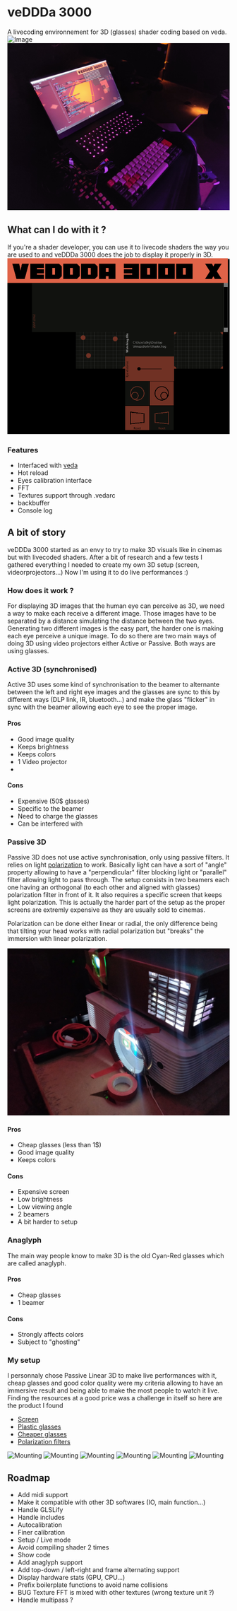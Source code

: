 # veDDDa 3000
A livecoding environnement for 3D (glasses) shader coding based on veda.
![Image](Pictures/DSC00394.jpg)
![Image](Pictures/veddda_in_action.jpg)

## What can I do with it ?
If you're a shader developer, you can use it to livecode shaders the way you are used to and veDDDa 3000 does the job to display it properly in 3D.
![Image](Pictures/UI.png)
### Features
* Interfaced with [veda](https://veda.gl/vedajs/)
* Hot reload
* Eyes calibration interface
* FFT
* Textures support through .vedarc
* backbuffer
* Console log

## A bit of story
veDDDa 3000 started as an envy to try to make 3D visuals like in cinemas but with livecoded shaders. 
After a bit of research and a few tests I gathered everything I needed to create my own 3D setup (screen, videorprojectors...)
Now I'm using it to do live performances :)

### How does it work ?
For displaying 3D images that the human eye can perceive as 3D, we need a way to make each receive a different image. Those images have to be separated by a distance simulating the distance between the two eyes.
Generating two different images is the easy part, the harder one is making each eye perceive a unique image. To do so there are two main ways of doing 3D using video projectors either Active or Passive.
Both ways are using glasses.

### Active 3D (synchronised)
Active 3D uses some kind of synchronisation to the beamer to alternante between the left and right eye images and the glasses are sync to this by different ways (DLP link, IR, bluetooth...) and make the glass "flicker" in sync with the beamer allowing each eye to see the proper image.

#### Pros
* Good image quality
* Keeps brightness
* Keeps colors
* 1 Video projector
* 
#### Cons
* Expensive (50$ glasses)
* Specific to the beamer
* Need to charge the glasses
* Can be interfered with

### Passive 3D
Passive 3D does not use active synchronisation, only using passive filters. It relies on light [polarization](https://en.wikipedia.org/wiki/Polarization_(physics)) to work. Basically light can have a sort of "angle" property allowing to have a "perpendicular" filter blocking light or "parallel" filter allowing light to pass through.
The setup consists in two beamers each one having an orthogonal (to each other and aligned with glasses) polarization filter in front of it.
It also requires a specific screen that keeps light polarization. This is actually the harder part of the setup as the proper screens are extremly expensive as they are usually sold to cinemas.

Polarization can be done either linear or radial, the only difference being that tilting your head works with radial polarization but "breaks" the immersion with linear polarization.

![Polarization](Pictures/polarization.jpg)
#### Pros
* Cheap glasses (less than 1$)
* Good image quality
* Keeps colors
#### Cons
* Expensive screen
* Low brightness
* Low viewing angle
* 2 beamers
* A bit harder to setup

### Anaglyph
The main way people know to make 3D is the old Cyan-Red glasses which are called anaglyph.
#### Pros
* Cheap glasses
* 1 beamer
#### Cons
* Strongly affects colors
* Subject to "ghosting"

### My setup
I personnaly chose Passive Linear 3D to make live performances with it, cheap glasses and good color quality were my criteria allowing to have an immersive result and being able to make the most people to watch it live.
Finding the resources at a good price was a challenge in itself so here are the product I found

* [Screen](https://www.amazon.fr/dp/B00BRGRQBC?psc=1&ref=ppx_yo2ov_dt_b_product_details)
* [Plastic glasses](https://www.amazon.fr/dp/B01D1GPSIS?psc=1&ref=ppx_yo2ov_dt_b_product_details)
* [Cheaper glasses](https://www.amazon.fr/dp/B0071L36LQ?psc=1&ref=ppx_yo2ov_dt_b_product_details)
* [Polarization filters](https://www.amazon.fr/dp/B01A5PZ01I?psc=1&ref=ppx_yo2ov_dt_b_product_details)

![Mounting](Pictures/step_01.jpg)
![Mounting](Pictures/step_02.jpg)
![Mounting](Pictures/step_03.jpg)
![Mounting](Pictures/step_04.jpg)
![Mounting](Pictures/step_05.jpg)
![Mounting](Pictures/step_06.jpg)

## Roadmap
* Add midi support
* Make it compatible with other 3D softwares (IO, main function...)
* Handle GLSLify
* Handle includes
* Autocalibration
* Finer calibration
* Setup / Live mode
* Avoid compiling shader 2 times
* Show code
* Add anaglyph support
* Add top-down / left-right and frame alternating support
* Display hardware stats (GPU, CPU...)
* Prefix boilerplate functions to avoid name collisions
* BUG Texture FFT is mixed with other textures (wrong texture unit ?)
* Handle multipass ?